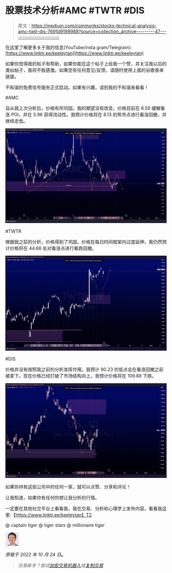 # 股票技术分析#AMC #TWTR #DIS

> 原文：<https://medium.com/coinmonks/stocks-technical-analysis-amc-twtr-dis-7691d9199988?source=collection_archive---------47----------------------->

在这里了解更多关于我的信息(YouTube/insta gram/Telegram):[https://www.linktr.ee/keeleytan](https://www.linktr.ee/keeleytan)

如果你觉得我的帖子有帮助，如果你能在这个帖子上给我一个赞，并关注我以后的类似帖子，我将不胜感激。如果您有任何意见/反馈，请随时使用上面的谷歌表单链接。

不和谐的免费信号服务正式启动。如果有兴趣，请到我的不和谐来看看！

#AMC

自从我上次分析后，价格有所巩固。我的期望没有改变。价格目前在 6.59 缓解看涨 POI，并在 5.96 获得流动性。我预计价格将在 8.13 的熊市点进行看涨回撤，并继续走低。

![](img/2a6532b42ee74893644da7790312f71c.png)

#TWTR

根据我之前的分析，价格得到了巩固。价格在每日时间框架内过度延伸，我仍然预计价格将在 44.66 处对看涨点进行看跌回撤。

![](img/cc03529e3cd73e522d25f28f2c1b5335.png)

#DIS

价格并没有按照我之前的分析发挥作用。我预计 90.23 的低点会在看涨回撤之前被拿下。现在价格已经打破了市场结构向上。我预计价格将在 109.88 下跌。

![](img/2b60e184338d5f98410674b61d7b00ac.png)

如果你持有这些公司中的任何一家，就可以点赞、分享和评论！

让我知道，如果你有任何你想让我分析的行情。

一定要在其他社交平台上看看我，我在交易、分析和心理学上发布内容。看看我这里:【https://www.linktr.ee/keeleytan】T2

@ captain tiger @ tiger stars @ millionaire tiger

![](img/40bcb74272710ecfd5ff8405cac24399.png)

*原载于 2022 年 10 月 24 日*[](https://2minutesliteracy.wordpress.com/2022/10/25/stocks-technical-analysis-amc-twtr-dis/)**。**

> *交易新手？尝试[加密交易机器人](/coinmonks/crypto-trading-bot-c2ffce8acb2a)或[复制交易](/coinmonks/top-10-crypto-copy-trading-platforms-for-beginners-d0c37c7d698c)*